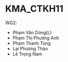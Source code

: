 # KMA_CTKH11

WG2:
- Phạm Văn Dũng(L)
- Phạm Thị Phương Anh
- Phạm Thanh Tùng
- Lại Phương Thảo
- Lê Trọng Nam
